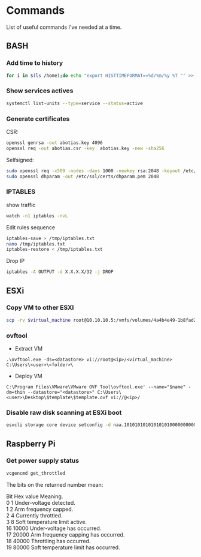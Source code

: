 # Commands
List of useful commands I've needed at a time.


## BASH
### Add time to history
```sh
for i in $(ls /home);do echo "export HISTTIMEFORMAT=»%d/%m/%y %T "' >> /home/$i/.bash_profile ;done && echo 'export HISTTIMEFORMAT="%d/%m/%y %T "' >> ~/.bash_profile
```
### Show services actives
```sh
systemctl list-units --type=service --status=active
```


### Generate certificates
CSR:
```sh
openssl genrsa -out abotias.key 4096 
openssl req -out abotias.csr -key  abotias.key -new -sha256
```
Selfsigned:
```sh
sudo openssl req -x509 -nodes -days 1000 -newkey rsa:2048 -keyout /etc/ssl/private/selfsigned.key -out /etc/ssl/certs/selfsigned.crt
sudo openssl dhparam -out /etc/ssl/certs/dhparam.pem 2048
```


### IPTABLES

show traffic
```sh
watch -n1 iptables -nvL
```

Edit rules sequence
```sh
iptables-save > /tmp/iptables.txt
nano /tmp/iptables.txt
iptables-restore < /tmp/iptables.txt
```

Drop IP
```sh
iptables -A OUTPUT -d X.X.X.X/32 -j DROP
```

## ESXi
### Copy VM to other ESXI

```sh
scp -rv $virtual_machine root@10.10.10.5:/vmfs/volumes/4a4b4e49-1b8fad213-0000-000000000000
```

### ovftool
- Extract VM
~~~
.\ovftool.exe -ds=<datastore> vi://root@<ip>/<virtual_machine> C:\Users\<user>\<folder>\
~~~
- Deploy VM
~~~
C:\Program Files\VMware\VMware OVF Tool\ovftool.exe' --name="$name" -dm=thin --datastore="<datastore>" C:\Users\<user>\Desktop\$template\$template.ovf vi://@<ip>/
~~~

### Disable raw disk scanning at ESXi boot
```sh
esxcli storage core device setconfig -d naa.1010101010101010100000000000000e --perennially-reserved=true
```

## Raspberry Pi
### Get power supply status
```sh
vcgencmd get_throttled
```

The bits on the returned number mean:

Bit Hex value Meaning.\
0 1 Under-voltage detected.\
1 2 Arm frequency capped.\
2 4 Currently throttled.\
3 8 Soft temperature limit active.\
16 10000 Under-voltage has occurred.\
17 20000 Arm frequency capping has occurred.\
18 40000 Throttling has occurred.\
19 80000 Soft temperature limit has occurred.
